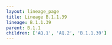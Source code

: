 ```yaml
---
layout: lineage_page
title: Lineage B.1.1.39
lineage: B.1.1.39
parent: B.1.1
children: ['AQ.1', 'AQ.2', 'B.1.1.39']
---
```

